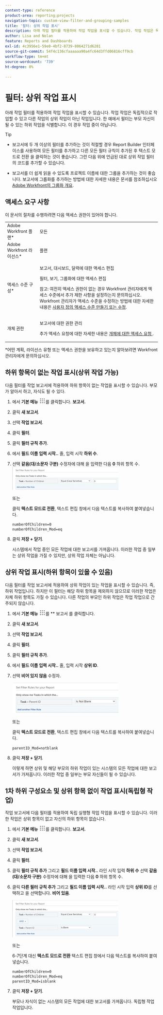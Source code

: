```yaml
---
content-type: reference
product-area: reporting;projects
navigation-topic: custom-view-filter-and-grouping-samples
title: '필터: 상위 작업 표시'
description: 아래 작업 필터를 적용하여 작업 작업을 표시할 수 있습니다. 작업 작업은 독립적으로 작업할 수 있고 다른 작업의 상위 작업이 아닌 작업입니다. 한 예에서 필터는 부모 자신이 될 수 있는 하위 작업을 식별합니다. 이 경우 작업 중이 아닙니다.
author: Lisa and Nolan
feature: Reports and Dashboards
exl-id: 4c3956e1-59e0-4bf2-8739-8064271d6281
source-git-commit: 54f4c136cfaaaaaa90a4fc64d3ffd06816cff9cb
workflow-type: tm+mt
source-wordcount: '739'
ht-degree: 0%

---
```


# 필터: 상위 작업 표시

아래 작업 필터를 적용하여 작업 작업을 표시할 수 있습니다. 작업 작업은 독립적으로 작업할 수 있고 다른 작업의 상위 작업이 아닌 작업입니다. 한 예에서 필터는 부모 자신이 될 수 있는 하위 작업을 식별합니다. 이 경우 작업 중이 아닙니다.

>[!TIP]
>
>* 보고서에 두 개 이상의 필터를 추가하는 것이 적절할 경우 Report Builder 인터페이스를 사용하여 모든 필터를 추가하고 다른 모든 필터 규칙이 추가된 후 텍스트 모드로 전환 을 클릭하는 것이 좋습니다. 그런 다음 위에 언급된 대로 상위 작업 필터의 코드를 추가할 수 있습니다. 
* 보고서를 더 쉽게 읽을 수 있도록 프로젝트 이름에 대한 그룹을 추가하는 것이 좋습니다. 보고서에 그룹화를 추가하는 방법에 대한 자세한 내용은 문서를 참조하십시오 [Adobe Workfront의 그룹화 개요](../../../reports-and-dashboards/reports/reporting-elements/groupings-overview.md).
>


## 액세스 요구 사항

이 문서의 절차를 수행하려면 다음 액세스 권한이 있어야 합니다.

<table style="table-layout:auto"> 
 <col> 
 <col> 
 <tbody> 
  <tr> 
   <td role="rowheader">Adobe Workfront 플랜*</td> 
   <td> <p>모든</p> </td> 
  </tr> 
  <tr> 
   <td role="rowheader">Adobe Workfront 라이선스*</td> 
   <td> <p>플랜 </p> </td> 
  </tr> 
  <tr> 
   <td role="rowheader">액세스 수준 구성*</td> 
   <td> <p>보고서, 대시보드, 달력에 대한 액세스 편집</p> <p>필터, 보기, 그룹화에 대한 액세스 편집</p> <p>참고: 여전히 액세스 권한이 없는 경우 Workfront 관리자에게 액세스 수준에서 추가 제한 사항을 설정하는지 문의하십시오. Workfront 관리자가 액세스 수준을 수정하는 방법에 대한 자세한 내용은 <a href="../../../administration-and-setup/add-users/configure-and-grant-access/create-modify-access-levels.md" class="MCXref xref">사용자 정의 액세스 수준 만들기 또는 수정</a>.</p> </td> 
  </tr> 
  <tr> 
   <td role="rowheader">개체 권한</td> 
   <td> <p>보고서에 대한 권한 관리</p> <p>추가 액세스 요청에 대한 자세한 내용은 <a href="../../../workfront-basics/grant-and-request-access-to-objects/request-access.md" class="MCXref xref">개체에 대한 액세스 요청 </a>.</p> </td> 
  </tr> 
 </tbody> 
</table>

&#42;어떤 계획, 라이선스 유형 또는 액세스 권한을 보유하고 있는지 알아보려면 Workfront 관리자에게 문의하십시오.

## 하위 항목이 없는 작업 표시(상위 작업 가능)

다음 필터를 작업 보고서에 적용하여 하위 항목이 없는 작업을 표시할 수 있습니다. 부모가 알아서 하고, 자식도 될 수 있다.

1. 에서 **기본 메뉴** ![](assets/main-menu-icon.png)를 클릭합니다. **보고서.**

1. 클릭 **새 보고서**.
1. 선택 **작업 보고서**.
1. 클릭 **필터**.
1. 클릭 **필터 규칙 추가**.
1. 에서 **필드 이름 입력 시작..** 줄, 입력 시작 **하위 수**.

1. 선택 **같음(대/소문자 구분)** 수정자에 대해 을 입력한 다음 **0** 하위 항목 수.\
   ![](assets/parent-task-filter-from-the-ui-350x76.png)

   또는

   클릭 **텍스트 모드로 전환**, 텍스트 편집 창에서 다음 텍스트를 복사하여 붙여넣습니다. 

   ```
   numberOfChildren=0
   numberOfChildren_Mod=eq
   ```


1. 클릭 **저장 + 닫기**.

   시스템에서 작업 중인 모든 작업에 대한 보고서를 가져옵니다. 이러한 작업 중 일부는 상위 작업을 가질 수 있지만, 상위 작업 자체는 아닙니다.

## 상위 작업 표시(하위 항목이 있을 수 있음)

다음 필터를 작업 보고서에 적용하여 상위 작업이 있는 작업을 표시할 수 있습니다. 즉, 하위 작업입니다. 하지만 이 필터는 해당 하위 항목을 제외하지 않으므로 이러한 작업은 자체 하위 항목도 가질 수 있습니다. 다른 작업의 부모인 하위 작업은 작업 작업으로 간주되지 않습니다.

1. 에서 **기본 메뉴** ![](assets/main-menu-icon.png)를 ** 보고서 를 클릭합니다.
1. 클릭 **새 보고서**.
1. 선택 **작업 보고서**.
1. 클릭 **필터**.
1. 클릭 **필터 규칙 추가**.
1. 에서 **필드 이름 입력 시작..** 줄, 입력 시작 **상위 ID**.
1. 선택 **비어 있지 않음** 수정자.

   ![](assets/filter-parent-id-not-blank-350x100.png)

   또는

   클릭 **텍스트 모드로 전환**, 텍스트 편집 창에서 다음 텍스트를 복사하여 붙여넣습니다. 

   `parentID_Mod=notblank`

1. 클릭 **저장 + 닫기**.

   이렇게 하면 상위 및 해당 부모의 하위 작업이 있는 시스템의 모든 작업에 대한 보고서가 가져옵니다. 이러한 작업 중 일부는 부모 자신들이 될 수 있습니다.

## 1차 하위 구성요소 및 상위 항목 없이 작업 표시(독립형 작업)

작업 보고서에 다음 필터를 적용하여 독립 실행형 작업 작업을 표시할 수 있습니다. 이러한 작업은 상위 항목이 없고 자신의 하위 항목이 없습니다.

1. 에서 **기본 메뉴** ![](assets/main-menu-icon.png)를 클릭합니다. **보고서.**
1. 클릭 **새 보고서**.
1. 선택 **작업 보고서**.
1. 클릭 **필터**.
1. 클릭 **필터 규칙 추가** 그리고 **필드 이름 입력 시작..** 라인 시작 입력 **하위 수** 선택 **같음(대/소문자 구분)** 수정자에 대해 을 입력한 다음 **0** 하위 항목 수.
1. 클릭 **다른 필터 규칙 추가** 그리고 **필드 이름 입력 시작..** 라인 시작 입력 **상위 ID**&#x200B;를 선택하고 을 선택합니다. **비어 있음**.

   ![](assets/filter-parent-id-blank-and-zero-children-350x121.png)

   또는

   6-7단계 대신 **텍스트 모드로 전환** 텍스트 편집 창에서 다음 텍스트를 복사하여 붙여넣습니다. 

   <!--
   <p data-mc-conditions="QuicksilverOrClassic.Draft mode">(NOTE: ensure steps above stay accurate)</p>
   -->

   ```
   numberOfChildren=0
   numberOfChildren_Mod=eq
   parentID_Mod=isblank
   ```

1. 클릭 **저장 + 닫기**.

   부모나 자식이 없는 시스템의 모든 작업에 대한 보고서를 가져옵니다. 독립형 작업 작업입니다.
